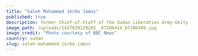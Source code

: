 ```yaml
---
title: "Saleh Mohammed Jerbo Jamus"
published: true
description: former Chief-of-Staff of the Sudan Liberation Army-Unity (SLA-Unity), member of the Justice and Equality Movement
image_path: /uploads/1427829129265__67206414_67206409.jpg
image_credit: "Photo courtesy of BBC News"
country: sudan
slug: saleh-mohammed-jerbo-jamus
---
```


